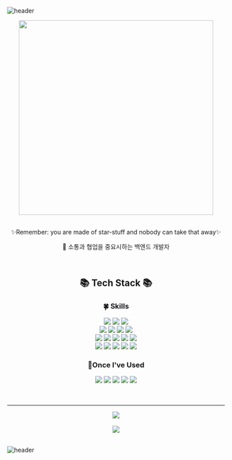 ![header](https://capsule-render.vercel.app/api?type=waving&color=0:ECDFF5,100:AC86DA&height=180&section=header&text=Noey%20Github!&fontSize=40&fontAlignY=36&fontColor=ffffff)
<div align="center">
  <img src="https://i.pinimg.com/originals/5a/08/d7/5a08d7cb8dbb2ae84cec776f6c56eb13.gif" width="450px" height="auto">
  <br>
  <br>
  <p>✨Remember: you are made of star-stuff and nobody can take that away✨</p>
  <p>🌙 소통과 협업을 중요시하는 백엔드 개발자</p>
  <br>
  <h2>📚 Tech Stack 📚</h2>
  <div>
  <h3>🍀 Skills</h3>
    <img src="https://img.shields.io/badge/Java-007396?style=flat&logo=Conda-Forge&logoColor=white" />
    <img src="https://img.shields.io/badge/Spring-6DB33F?style=flat&logo=Spring&logoColor=white"/>
    <img src="https://img.shields.io/badge/SpringBoot-6DB33F?style=flat&logo=Spring Boot&logoColor=white"/>
    <br>
    <img src="https://img.shields.io/badge/MyBatis-000000?style=flat&logo=My Batis&logoColor=white"/>
    <img src="https://img.shields.io/badge/MySQL-4479A1?style=flat&logo=MySQL&logoColor=white"/>
    <img src="https://img.shields.io/badge/Oracle SQL-F80000?style=flat&logo=Oracle&logoColor=white"/>
    <img src="https://img.shields.io/badge/Apache Tomcat-D22128?style=flat&logo=apache&logoColor=white"/>
    <br>
    <img src="https://img.shields.io/badge/HTML5-E34F26?style=flat&logo=HTML5&logoColor=white"/>
    <img src="https://img.shields.io/badge/CSS-1572B6?style=flat&logo=CSS3&logoColor=white"/>
    <img src="https://img.shields.io/badge/JavaScript-F7DF1E?style=flat&logo=JavaScript&logoColor=white"/>
    <img src="https://img.shields.io/badge/jQuery-0769AD?style=flat&logo=jQuery&logoColor=white"/>
    <img src="https://img.shields.io/badge/ajax-4B4B77?style=flat&logo=ajax&logoColor=white"/>
    <br>
    <img src="https://img.shields.io/badge/Bootstrap-7952B3?style=flat&logo=Bootstrap&logoColor=white"/>
    <img src="https://img.shields.io/badge/Slack-4A154B?style=flat&logo=slack&logoColor=white">
	  <img src="https://img.shields.io/badge/Google%20Drive-4285F4?style=flat&logo=googledrive&logoColor=white">
	  <img src="https://img.shields.io/badge/GitHub-181717?style=flat&logo=GitHub&logoColor=white" />
	  <img src="https://img.shields.io/badge/Git-F05032?style=flat&logo=git&logoColor=white">
  </div>
  <div>
  <h3>📖Once I've Used</h3>
    <img src="https://img.shields.io/badge/Thymeleaf-%23005C0F.svg?style=flat&logo=Thymeleaf&logoColor=white">
    <img src="https://img.shields.io/badge/MongoDB-47A248?style=fflat&logo=MongoDB&logoColor=white">
	  <img src="https://img.shields.io/badge/MariaDB-003545?style=flat&logo=mariaDB&logoColor=white">
    <img src="https://img.shields.io/badge/NCP-03C75A.svg?style=flat&logo=Naver&logoColor=white">
    <img src="https://img.shields.io/badge/Figma-F24E1E.svg?style=flat&logo=figma&logoColor=white">
  </div>
  <br>
  <br>
</div>

***

<div align="center">
  <a href="https://github.com/anuraghazra/github-readme-stats">
  <img align="center"src="https://github-readme-stats.vercel.app/api/top-langs/?username=noeypark&langs_count=6&layout=compact&hide_border=true&theme=dracula&hide=CSS,html,SCSS" /> </a>
	<br>
	<br>
  <img align="center" src="https://github-readme-stats.vercel.app/api?username=noeypark&show_icons=true&theme=dracula&hide="/>
 <br>
 <br>
</div>
</div>

![header](https://capsule-render.vercel.app/api?type=waving&color=0:ECDFF5,100:AC86DA&height=150&section=footer&text=&fontSize=90)
